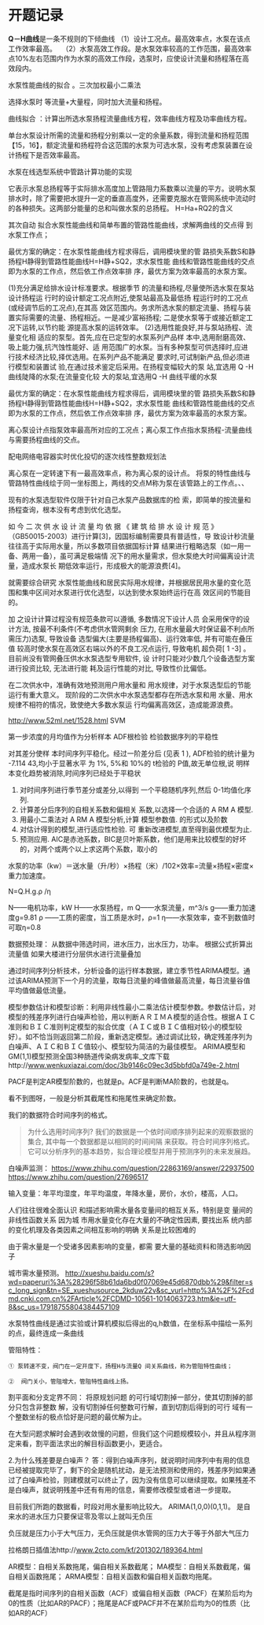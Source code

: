 # 开题记录 #
**Q－H曲线**是一条不规则的下倾曲线
（1）设计工况点。最高效率点，水泵在该点工作效率最高。　
（2）水泵高效工作段。是水泵效率较高的工作范围，最高效率点10%左右范围内作为水泵的高效工作段，选泵时，应使设计流量和扬程落在高效段内。


水泵性能曲线的拟合 。三次加权最小二乘法

选择水泵时 等流量+大量程，同时加大流量和扬程。

曲线拟合 ：计算出所选水泵扬程流量曲线方程，效率曲线方程及功率曲线方程。

单台水泵设计所需的流量和扬程分别乘以一定的余量系数，得到流量和扬程范围【15，16】，额定流量和扬程符合这范围的水泵为可选水泵，没有考虑泵装置在设计扬程下是否效率最高。

水泵在线选型系统中管路计算功能的实现

它表示水泵总扬程等于实际排水高度加上管路阻力系数乘以流量的平方。说明水泵排水时，除了需要把水提升一定的垂直高度外，还需要克服水在管网系统中流动时的各种损失。这两部分能量的总和叫做水泵的总扬程。
H=Ha+RQ2的含义


其次自动
拟合水泵性能曲线和简单布置的管路性能曲线，求解两曲线的交点得
到水泵工作点；

最优方案的确定：在水泵性能曲线方程求得后，调用模块里的管
路损失系数S和静扬程H静得到管路性能曲线H=H静+SQ2，求水泵性能
曲线和管路性能曲线的交点即为水泵的工作点，然后依工作点效率排
序，最优方案为效率最高的水泵方案。



(1)充分满足给排水设计标准要求。根据季节
的流量和扬程,尽量使所选水泵在泵站设计扬程运
行时的设计额定工况点附近,使泵站最高及最低扬
程运行时的工况点(或经调节后的工况点),在其高
效区范围内。务求所选水泵的额定流量、扬程与装
置实际需要的流量、扬程相近。一是减少富裕扬程;
二是使水泵等于或接近额定工况下运转,以节约能
源提高水泵的运转效率。
(2)选用性能良好,并与泵站扬程、流量变化相
适应的泵型。首先,应在已定型的水泵系列产品样
本中,选用耐磨高效、吸上能力强,抗汽蚀性能好、适
用范围广的水泵。当有多种泵型可供选择时,应进
行技术经济比较,择优选用。在系列产品不能满足
要求时,可试制新产品,但必须进行模型和装置试
验,在通过技术鉴定后采用。在扬程变幅较大的泵
站,宜选用 Q -H 曲线陡降的水泵;在流量变化较
大的泵站,宜选用Q -H 曲线平缓的水泵




最优方案的确定：在水泵性能曲线方程求得后，调用模块里的管
路损失系数S和静扬程H静得到管路性能曲线H=H静+SQ2，求水泵性能
曲线和管路性能曲线的交点即为水泵的工作点，然后依工作点效率排
序，最优方案为效率最高的水泵方案。



离心泵设计点指泵效率最高所对应的工况点；离心泵工作点指水泵扬程-流量曲线与需要扬程曲线的交点。


配电网络电容器实时优化投切的逐次线性整数规划法

离心泵在一定转速下有一最高效率点，称为离心泵的设计点。
将泵的特性曲线与管路特性曲线绘于同一坐标图上，两线的交点M称为泵在该管路上的工作点。、、


现有的水泵选型软件仅限于针对自己水泵产品数据库的检
索，即简单的按流量和扬程查询，根本没有考虑到优化选型。

如 今 二 次 供 水 设 计 流 量 均 依 据 《 建 筑 给 排 水 设 计 规 范 》
（GB50015-2003）进行计算[3]，因国标编制需要具有普适性，导
致设计秒流量往往高于实际用水量，所以多数项目依据国标计算
结果进行粗略选泵（如一用一备、两用一备），虽可满足极端情
况下的用水量需求，但水泵绝大时间偏离设计流量，造成水泵长
期低效率运行，形成极大的能源浪费[4]。

就需要综合研究
水泵性能曲线和居民实际用水规律，并根据居民用水量的变化范
围和集中区间对水泵进行优化选型，以达到使水泵始终运行在高
效区间的节能目的。

加
之设计计算过程没有规范条款可以遵循, 多数情况下设计人员
会采用保守的设计方法, 按最不利条件(不考虑供水管网剩余
压力, 在用水量最大时保证最不利点所需压力)选泵, 导致设备
选型偏大(主要是扬程偏高)、运行效率低, 并有可能在叠压值
较高时使水泵在高效区右端以外的不良工况点运行, 导致电机
超负荷[ 1 -3] 。目前尚没有管网叠压供水水泵选型专用软件, 设
计时只能对少数几个设备选型方案进行投资比较, 无法进行能
耗及运行性能的对比, 导致性价比偏低。


在二次供水中，准确有效地预测用户用水量和
用水规律，对于水泵选型后的节能运行有重大意义。
现阶段的二次供水中水泵选型都存在所选水泵和用
水量、用水规律不相符的情况，致使绝大多数水泵运
行均偏离高效区，造成能源浪费。






http://www.52ml.net/1528.html  SVM


第一步浓度的月均值作为分析样本
ADF根检验 检验数据序列的平稳性

对其差分使样
本时间序列平稳化。经过一阶差分后 (见表 1 ),
ADF检验的统计量为 -7.114 43,均小于显著水平
为 1%, 5%和 10%的 t检验的 P值,故无单位根,说
明样本变化趋势被消除,时间序列已经处于平稳状



1) 对时间序列进行季节差分或差分,以得到
一个平稳随机序列,然后 0-1均值化序列.
2) 计算差分后序列的自相关系数和偏相关
系数,以选择一个合适的 A RM A 模型.
3) 用最小二乘法对 A RM A 模型分析,计算
模型参数值.  的形式以及阶数
4) 对估计得到的模型,进行适应性检验. 可
重新改进模型,直至得到最优模型为止.
5) 预测应用.
AIC是赤池系数，BIC是贝叶斯系数，他们是用来比较模型的好坏的，对两个或两个以上求这两个系数，取小的


水泵的功率（kw）＝送水量（升/秒）×扬程（米）/102×效率=流量×扬程×密度×重力加速度。

N=Q.H.g.ρ /η

N——电机功率，kW
H——水泵扬程，m
Q——水泵流量，m^3/s
g——重力加速度g=9.81
ρ ——工质的密度，当工质是水时，ρ=1
η——水泵效率，查不到数值时可取η=0.8 


数据预处理：
从数据中筛选时间，进水压力，出水压力，功率。
根据公式折算出流量值
如果大楼进行分层供水进行流量叠加


通过时间序列分析技术，分析设备的运行样本数据，建立季节性ARIMA模型。通过该ARIMA预测下一个月的流量，取每日流量的峰值做最高流量，每日流量谷值平均值做最低流量。

模型参数估计和模型诊断：利用非线性最小二乘法估计模型参数。参数估计后，对模型的残差序列进行白噪声检验，用以判断ＡＲＩＭＡ模型的适合性。根据ＡＩＣ准则和ＢＩＣ准则判定模型的拟合优度（ＡＩＣ或ＢＩＣ值相对较小的模型较好）。如不恰当则返回第二阶段，重新选定模型。通过调试比较，确定残差序列为白噪声、ＡＩＣ和ＢＩＣ值较小、模型较为简洁的为最佳模型。
ARIMA模型和GM(1,1)模型预测全国3种肠道传染病发病率_文库下载http://www.wenkuxiazai.com/doc/3b9146c09ec3d5bbfd0a749e-2.html


PACF是判定AR模型阶数的，也就是p。ACF是判断MA阶数的，也就是q。


看不到图呀，一般是分析其截尾性和拖尾性来确定阶数。

我们的数据符合时间序列的格式。
> 
> 为什么选用时间序列?
> 我们的数据是一个依时间顺序排列起来的观察数据的集合, 其中每一个数据都是以相同的时间间隔
> 来获取。符合时间序列格式。它可以分析序列的基本趋势，拟合理论模型并用于预测序列的未来发展趋。

白噪声监测：
https://www.zhihu.com/question/22863169/answer/22937500
https://www.zhihu.com/question/27696517


输入变量：年平均湿度，年平均温度，年降水量，房价，水价，楼高，人口。


人们往往很难全面认识
和描述影响需水量各变量间的相互关系，特别是变
量间的非线性函数关系
因为城
市用水量变化存在大量的不确定性因素, 要找出系
统内部的变化机理及各类因素之间相互影响的明确
关系是比较困难的


由于需水量是一个受诸多因素影响的变量，都需
要大量的基础资料和筛选影响因子

城市需水量预测。 http://xueshu.baidu.com/s?wd=paperuri%3A%28296f58b61da6bd0f07069e45d6870dbb%29&filter=sc_long_sign&tn=SE_xueshusource_2kduw22v&sc_vurl=http%3A%2F%2Fcdmd.cnki.com.cn%2FArticle%2FCDMD-10561-1014063723.htm&ie=utf-8&sc_us=17918755804384457109




水泵特性曲线是通过实验或计算机模拟后得出的q,h数值，在坐标系中描绘一系列的点，最终连成一条曲线



  管阻特性：

    ① 泵转速不变，阀门在一定开度下，扬程H与流量Q 间关系曲线，称为管阻特性曲线；

    ②  阀门关小，管阻增大，管阻特性曲线上扬。


割平面和分支定界不同：
将原规划问题
的可行域切割掉一部分，使其切割掉的部分只包含非整数
解，没有切割掉任何整数可行解，直到切割后得到的可行
域有一个整数坐标的极点恰好是问题的最优解为止。

在大型问题求解时会遇到收敛慢的问题，但我们这个问题规模较小，并且从程序测定来看，割平面法求出的解目标函数更小，更适合。


2.为什么残差要是白噪声？
答：得到白噪声序列，就说明时间序列中有用的信息已经被提取完毕了，剩下的全是随机扰动，是无法预测和使用的，残差序列如果通过了白噪声检验，则建模就可以终止了，因为没有信息可以继续提取。如果残差不是白噪声，就说明残差中还有有用的信息，需要修改模型或者进一步提取。

目前我们所跑的数据看，时段对用水量影响比较大。
ARIMA(1,0,0)(0,1,1)。
是自来水的进水压力只要保证零及零以上就叫无负压

负压就是压力小于大气压力，无负压就是供水管网的压力大于等于外部大气压力

拉格朗日插值法http://www.2cto.com/kf/201302/189364.html


AR模型：自相关系数拖尾，偏自相关系数截尾；
MA模型：自相关系数截尾，偏自相关函数拖尾；
ARMA模型：自相关函数和偏自相关函数均拖尾。

截尾是指时间序列的自相关函数（ACF）或偏自相关函数（PACF）在某阶后均为0的性质（比如AR的PACF）；拖尾是ACF或PACF并不在某阶后均为0的性质（比如AR的ACF）